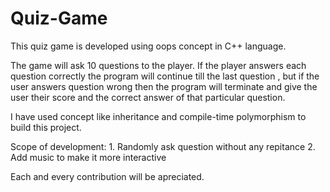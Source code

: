 # Quiz-Game

This quiz game is developed using oops concept in C++ language.

The game will ask 10 questions to the player. If the player answers each question correctly the program will continue till the last question , but if the user answers 
question wrong then the program will terminate and give the user their score and the correct answer of that particular question.

I have used concept like inheritance and compile-time polymorphism to build this project.

Scope of development: 1. Randomly ask question without any repitance
                      2. Add music to make it more interactive
                      
Each and every contribution will be apreciated.
